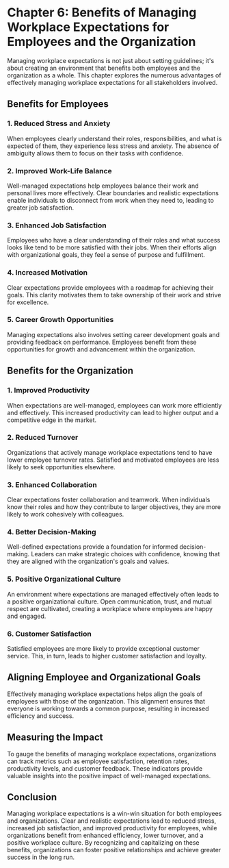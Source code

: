 Chapter 6: Benefits of Managing Workplace Expectations for Employees and the Organization
=========================================================================================

Managing workplace expectations is not just about setting guidelines; it's about creating an environment that benefits both employees and the organization as a whole. This chapter explores the numerous advantages of effectively managing workplace expectations for all stakeholders involved.

Benefits for Employees
----------------------

### **1. Reduced Stress and Anxiety**

When employees clearly understand their roles, responsibilities, and what is expected of them, they experience less stress and anxiety. The absence of ambiguity allows them to focus on their tasks with confidence.

### **2. Improved Work-Life Balance**

Well-managed expectations help employees balance their work and personal lives more effectively. Clear boundaries and realistic expectations enable individuals to disconnect from work when they need to, leading to greater job satisfaction.

### **3. Enhanced Job Satisfaction**

Employees who have a clear understanding of their roles and what success looks like tend to be more satisfied with their jobs. When their efforts align with organizational goals, they feel a sense of purpose and fulfillment.

### **4. Increased Motivation**

Clear expectations provide employees with a roadmap for achieving their goals. This clarity motivates them to take ownership of their work and strive for excellence.

### **5. Career Growth Opportunities**

Managing expectations also involves setting career development goals and providing feedback on performance. Employees benefit from these opportunities for growth and advancement within the organization.

Benefits for the Organization
-----------------------------

### **1. Improved Productivity**

When expectations are well-managed, employees can work more efficiently and effectively. This increased productivity can lead to higher output and a competitive edge in the market.

### **2. Reduced Turnover**

Organizations that actively manage workplace expectations tend to have lower employee turnover rates. Satisfied and motivated employees are less likely to seek opportunities elsewhere.

### **3. Enhanced Collaboration**

Clear expectations foster collaboration and teamwork. When individuals know their roles and how they contribute to larger objectives, they are more likely to work cohesively with colleagues.

### **4. Better Decision-Making**

Well-defined expectations provide a foundation for informed decision-making. Leaders can make strategic choices with confidence, knowing that they are aligned with the organization's goals and values.

### **5. Positive Organizational Culture**

An environment where expectations are managed effectively often leads to a positive organizational culture. Open communication, trust, and mutual respect are cultivated, creating a workplace where employees are happy and engaged.

### **6. Customer Satisfaction**

Satisfied employees are more likely to provide exceptional customer service. This, in turn, leads to higher customer satisfaction and loyalty.

Aligning Employee and Organizational Goals
------------------------------------------

Effectively managing workplace expectations helps align the goals of employees with those of the organization. This alignment ensures that everyone is working towards a common purpose, resulting in increased efficiency and success.

Measuring the Impact
--------------------

To gauge the benefits of managing workplace expectations, organizations can track metrics such as employee satisfaction, retention rates, productivity levels, and customer feedback. These indicators provide valuable insights into the positive impact of well-managed expectations.

Conclusion
----------

Managing workplace expectations is a win-win situation for both employees and organizations. Clear and realistic expectations lead to reduced stress, increased job satisfaction, and improved productivity for employees, while organizations benefit from enhanced efficiency, lower turnover, and a positive workplace culture. By recognizing and capitalizing on these benefits, organizations can foster positive relationships and achieve greater success in the long run.
